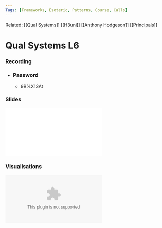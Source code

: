 ```yaml
---
Tags: [Frameworks, Esoteric, Patterns, Course, Calls]
---
```

Related: [[Qual Systems]] [[H3uni]] [[Anthony Hodgeson]] [[Principals]]
# Qual Systems L6

### [Recording](https://us02web.zoom.us/rec/share/efXtNs5wGis9J36T2ZVhPVTd_xQ62KXgaHLAdcYOYMgN3-3zM2HYIuU0-rPAJ4tT.9FNVgj1hAsLQdUAG)
- ### Password
	- 9B%X13At

### Slides
![](QS-M6_TheComplexQualsystems.pdf)



### Visualisations
![](assets/VisualQualSystems.pptx)
